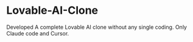 # Lovable-AI-Clone
Developed A complete Lovable AI clone without any single coding. Only Claude code and Cursor.
